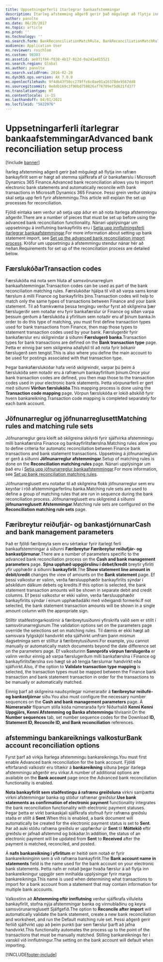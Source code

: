 ```yaml
---
title: Uppsetningarferli ítarlegrar bankaafstemmingar
description: Ítarleg afstemming aðgerð gerir það mögulegt að flytja inn rafræn bankayfirlit sem er hægt að stemma sjálfkrafa af úr bankafærslu í Microsoft Dynamics 365 Finance. Þessi grein útskýrir uppsetningarferli fyrir afstemmingu.
author: panolte
ms.date: 06/20/2017
ms.topic: article
ms.prod: ''
ms.technology: ''
ms.search.form: BankReconciliationMatchRule, BankReconciliationMatchRuleSet
audience: Application User
ms.reviewer: roschlom
ms.custom: 98303
ms.assetid: ae071f04-f038-4b17-812d-0a241ed15521
ms.search.region: Global
ms.author: panolte
ms.search.validFrom: 2016-02-28
ms.dyn365.ops.version: AX 7.0.0
ms.openlocfilehash: 9f4db43f50cc279ffc6c0ae91a16378de9567dd8
ms.sourcegitcommit: 0e8db169c3f90bd750826af76709ef5d621fd377
ms.translationtype: HT
ms.contentlocale: is-IS
ms.lasthandoff: 04/01/2021
ms.locfileid: "5822976"
---
```

# <a name="advanced-bank-reconciliation-setup-process"></a><span data-ttu-id="8dc02-104">Uppsetningarferli ítarlegrar bankaafstemmingar</span><span class="sxs-lookup"><span data-stu-id="8dc02-104">Advanced bank reconciliation setup process</span></span>

[!include [banner](../includes/banner.md)]

<span data-ttu-id="8dc02-105">Ítarleg afstemming aðgerð gerir það mögulegt að flytja inn rafræn bankayfirlit sem er hægt að stemma sjálfkrafa af úr bankafærslu í Microsoft Dynamics 365 Finance.</span><span class="sxs-lookup"><span data-stu-id="8dc02-105">Advanced bank reconciliation allows you to import electronic bank statements and automatically reconcile with bank transactions in Microsoft Dynamics 365 Finance.</span></span> <span data-ttu-id="8dc02-106">Þessi grein verður útskýra skal setja upp ferli fyrir afstemmingu.</span><span class="sxs-lookup"><span data-stu-id="8dc02-106">This article will explain the set up processes for reconciliation.</span></span>  

<span data-ttu-id="8dc02-107">Fjöldi eintaka sem verður að setja upp áður en að nota ítarlega afstemmingu aðgerðir.</span><span class="sxs-lookup"><span data-stu-id="8dc02-107">There are a number of pieces that must be set up before using the advanced bank reconciliation functionality.</span></span> <span data-ttu-id="8dc02-108">Nánari upplýsingar um uppsetningu á innflutning bankayfirlits eru í [Setja upp innflutningsferli ítarlegrar bankaafstemmingar](set-up-advanced-bank-reconciliation-import-process.md).</span><span class="sxs-lookup"><span data-stu-id="8dc02-108">For more information about setting up bank statement import, see [Set up the advanced bank reconciliation import process](set-up-advanced-bank-reconciliation-import-process.md).</span></span>  <span data-ttu-id="8dc02-109">Kröfur um uppsetningu á afstemmingu stendur nánar hér að neðan.</span><span class="sxs-lookup"><span data-stu-id="8dc02-109">Requirements for set up of the reconciliation process are detailed below.</span></span>

## <a name="transaction-codes"></a><span data-ttu-id="8dc02-110">Færslukóðar</span><span class="sxs-lookup"><span data-stu-id="8dc02-110">Transaction codes</span></span>
<span data-ttu-id="8dc02-111">Færslukóða má nota sem hluta af samsvörunarreglum bankaafstemmingar.</span><span class="sxs-lookup"><span data-stu-id="8dc02-111">Transaction codes can be used as part of the bank reconciliation matching rules.</span></span> <span data-ttu-id="8dc02-112">Færslukóðar hjálpa til við að varpa sams konar færslum á milli Finance og bankayfirlits þíns.</span><span class="sxs-lookup"><span data-stu-id="8dc02-112">Transaction codes will help to match only the same types of transactions between Finance and your bank statement.</span></span> <span data-ttu-id="8dc02-113">Til að framkvæma þessa tengingu verður fyrst að skilgreina þær færslugerðir sem notaðar eru fyrir bankafærslur úr Finance og síðan varpa þessum gerðum á færslukóða á yfirlitum sem notaðir eru af þínum banka.</span><span class="sxs-lookup"><span data-stu-id="8dc02-113">In order to do this type of matching, you must first define transaction types used for bank transactions from Finance, then map those types to statement transaction codes used by your bank.</span></span> <span data-ttu-id="8dc02-114">Færslugerðir fyrir bankafærslur eru skilgreindar á síðunni **Færslugerð banka**.</span><span class="sxs-lookup"><span data-stu-id="8dc02-114">Transaction types for bank transactions are defined on the **Bank transaction type** page.</span></span> <span data-ttu-id="8dc02-115">Þetta er einnig þar sem skilgreina aðallykil til að nota fyrir bókanir færslugerð sem tengist.</span><span class="sxs-lookup"><span data-stu-id="8dc02-115">This is also where you define the main account to be used for postings associated with that transaction type.</span></span> 

<span data-ttu-id="8dc02-116">Þegar bankafærslukóðar hafa verið skilgreindir, varpar þú þeim á færslukóða sem notaðir eru á rafrænum bankayfirlitum þínum.</span><span class="sxs-lookup"><span data-stu-id="8dc02-116">Once your bank transaction codes are defined, you then map those to the transaction codes used in your electronic bank statements.</span></span> <span data-ttu-id="8dc02-117">Þetta vörpunarferli er gert með síðunni **Vörðun færslukóða**.</span><span class="sxs-lookup"><span data-stu-id="8dc02-117">This mapping process is done using the **Transaction code mapping** page.</span></span> <span data-ttu-id="8dc02-118">Vörpun færslukóða er lokið aðskilið fyrir hvern bankareikning.</span><span class="sxs-lookup"><span data-stu-id="8dc02-118">Transaction code mapping is completed separately for each bank account.</span></span>

## <a name="matching-rules-and-matching-rule-sets"></a><span data-ttu-id="8dc02-119">Jöfnunarreglur og jöfnunarreglusett</span><span class="sxs-lookup"><span data-stu-id="8dc02-119">Matching rules and matching rule sets</span></span>
<span data-ttu-id="8dc02-120">Jöfnunarreglur gera kleift að skilgreina skilyrði fyrir sjálfvirka afstemmingu milli bankafærslna Finance og bankayfirlitsfærslna.</span><span class="sxs-lookup"><span data-stu-id="8dc02-120">Matching rules allow you to define criteria for automatic reconciliation between Finance bank transactions and bank statement transactions.</span></span> <span data-ttu-id="8dc02-121">Uppsetning á jöfnunarreglum er gerð á síðunni **Jöfnunarreglur afstemmingar**.</span><span class="sxs-lookup"><span data-stu-id="8dc02-121">Setup of matching rules is done on the **Reconciliation matching rules** page.</span></span> <span data-ttu-id="8dc02-122">Nánari upplýsingar um það eru í [Setja upp jöfnunarreglur bankaafstemmingar](set-up-bank-reconciliation-matching-rules.md).</span><span class="sxs-lookup"><span data-stu-id="8dc02-122">For more information, see [Set up bank reconciliation matching rules](set-up-bank-reconciliation-matching-rules.md).</span></span> 

<span data-ttu-id="8dc02-123">Jöfnunarreglusett eru notaðar til að skilgreina flokk jöfnunarreglur sem eru keyrðar í röð afstemmingarferlinu banka.</span><span class="sxs-lookup"><span data-stu-id="8dc02-123">Matching rule sets are used to define a group of matching rules that are run in sequence during the bank reconciliation process.</span></span>  <span data-ttu-id="8dc02-124">Jöfnunarreglusett eru skilgreind á síðunni **jöfnunarreglusett Afstemmingar**.</span><span class="sxs-lookup"><span data-stu-id="8dc02-124">Matching rule sets are configured on the **Reconciliation matching rule sets** page.</span></span>

## <a name="cash-and-bank-management-parameters"></a><span data-ttu-id="8dc02-125">Færibreytur reiðufjár- og bankastjórnunar</span><span class="sxs-lookup"><span data-stu-id="8dc02-125">Cash and bank management parameters</span></span>
<span data-ttu-id="8dc02-126">Það er fjöldi færibreyta sem eru sértækar fyrir ítarlegt ferli bankaafstemmingar á síðunni **Færibreytur Færibreytur reiðufjár- og bankastjórnunar**.</span><span class="sxs-lookup"><span data-stu-id="8dc02-126">There are a number of parameters specific to the advanced bank reconciliation process on the **Cash and bank management parameters** page.</span></span>  <span data-ttu-id="8dc02-127">**Sýna upphæð uppgjörslínu í debet/kredit** breytir yfirliti yfir upphæðir á síðunni **bankayfirlit**.</span><span class="sxs-lookup"><span data-stu-id="8dc02-127">The **Show statement line amount in debit/credit** changes the view of amounts on the **Bank statement** page.</span></span> <span data-ttu-id="8dc02-128">Ef þessi valkostur er valinn, verða færsluupphæðir bankayfirlits sýndar í aðskildum dálkum debets og kredits.</span><span class="sxs-lookup"><span data-stu-id="8dc02-128">If this option is selected, the bank statement transaction amounts will be shown in separate debit and credit columns.</span></span> <span data-ttu-id="8dc02-129">Ef þessi valkostur er ekki valinn, verða færsluupphæðir bankayfirlits sýndar í einum upphæðadálki með viðeigandi formerki.</span><span class="sxs-lookup"><span data-stu-id="8dc02-129">If not selected, the bank statement transaction amounts will be shown in a single amount column with the appropriate sign.</span></span> 

<span data-ttu-id="8dc02-130">Stilltir staðfestingarkostirnir á færibreytusíðunni yfirskrifa valið sem er stillt í samsvörunarreglunum.</span><span class="sxs-lookup"><span data-stu-id="8dc02-130">The validation options set on the parameters page override the selections set on matching rules.</span></span> <span data-ttu-id="8dc02-131">Til dæmis er ekki hægt að samsvara fylgiskjöl handvirkt eða sjálfvirkt umfram þann mismun dagsetninga sem er stilltur á færibreytusíðunni.</span><span class="sxs-lookup"><span data-stu-id="8dc02-131">For example, you cannot manually or automatically match documents beyond the date difference set on the parameters page.</span></span> <span data-ttu-id="8dc02-132">Ef valkosturinn **Sannprófa vörpun færslugerða** er valinn verður einnig að varpa færslugerðum milli bankafærslna í Finance og bankayfirlitsfærslna svo hægt sé að tengja færslurnar handvirkt eða sjálfvirkt.</span><span class="sxs-lookup"><span data-stu-id="8dc02-132">Also, if the option to **Validate transaction type mapping** is selected, the transaction types must be mapped between the Finance bank transaction and bank statement transaction in order for the transactions to be manually or automatically matched.</span></span> 

<span data-ttu-id="8dc02-133">Einnig þarf að skilgreina nauðsynlegar númeraraðir á **færibreytur reiðufé- og bankastjórnar** síðu.</span><span class="sxs-lookup"><span data-stu-id="8dc02-133">You also must configure the necessary number sequences on the **Cash and bank management parameters** page.</span></span>  <span data-ttu-id="8dc02-134">Á **Númeraraðir** flipanum stilla kóða númeraraða fyrir Niðurhalið **Kenni Kenni Uppgjörs, Kenni Afstemming og Banka afstemmingu** tilvísanir.</span><span class="sxs-lookup"><span data-stu-id="8dc02-134">On the **Number sequences** tab, set number sequence codes for the Download **ID, Statement ID, Reconcile ID, and Bank reconciliation** references.</span></span>

## <a name="bank-account-reconciliation-options"></a><span data-ttu-id="8dc02-135">afstemmingu bankareiknings valkostur</span><span class="sxs-lookup"><span data-stu-id="8dc02-135">Bank account reconciliation options</span></span>
<span data-ttu-id="8dc02-136">Fyrst þarf að virkja Ítarlega afstemmingu bankareiknings.</span><span class="sxs-lookup"><span data-stu-id="8dc02-136">You must first enable Advanced bank reconciliation for the bank account.</span></span> <span data-ttu-id="8dc02-137">Fjöldi eftirfarandi valkostir eru tiltækir á **bankareikning** síðuna þegar ítarlega afstemmingu aðgerðir eru virkar.</span><span class="sxs-lookup"><span data-stu-id="8dc02-137">A number of additional options are available on the **Bank account** page once the Advanced bank reconciliation functionality is enabled.</span></span> 

<span data-ttu-id="8dc02-138">**Nota bankayfirlit sem staðfestingu á rafrænu greiðsluna** virkni samþætta virkni afstemmingar banka og stöður rafrænar greiðslur.</span><span class="sxs-lookup"><span data-stu-id="8dc02-138">**Use bank statements as confirmation of electronic payment** functionality integrates the bank reconciliation functionality with electronic payment statuses.</span></span> <span data-ttu-id="8dc02-139">Þegar þetta er virkt bankaskjali sjálfkrafa stofnuð fyrir rafræna greiðslu staða er stillt á **Sent**.</span><span class="sxs-lookup"><span data-stu-id="8dc02-139">When this is enabled, a bank document will automatically be created for the electronic payment status is set to **Sent**.</span></span> <span data-ttu-id="8dc02-140">Þar að auki stöðu rafræna greiðslu er uppfærður úr **Sent** til **Móttekið** eftir greiðslu er jafnað afstemmd og bókaðar.</span><span class="sxs-lookup"><span data-stu-id="8dc02-140">In addition, the status of an electronic payment will be updated from **Sent** to **Received** after the payment is matched, reconciled, and posted.</span></span> 

<span data-ttu-id="8dc02-141">Á **nafn bankareikning í yfirlitum** er heitið sem notað er fyrir bankareikninginn sem á við rafræna bankayfirlit.</span><span class="sxs-lookup"><span data-stu-id="8dc02-141">The **Bank account name in statements** field is the name used for the bank account on your electronic bank statements.</span></span> <span data-ttu-id="8dc02-142">Þetta nafn er notað þegar hvaða færslur á að flytja inn bankareikningur uppgjör sem innihalda upplýsingar fyrir marga bankareikninga.</span><span class="sxs-lookup"><span data-stu-id="8dc02-142">This name is used when determining what transactions to import for a bank account from a statement that may contain information for multiple bank accounts.</span></span> 

<span data-ttu-id="8dc02-143">Valkostinn að **Afstemming eftir innflutning** verður sjálfkrafa villuleita bankayfirlit, stofna nýja afstemmingar banka og vinnublaðinu og keyra samsvörunarreglusett Sjálfgefið.</span><span class="sxs-lookup"><span data-stu-id="8dc02-143">The option to **Reconcile after import** will automatically validate the bank statement, create a new bank reconciliation and worksheet, and run the Default matching rule set.</span></span> <span data-ttu-id="8dc02-144">Þessi aðgerð gerir ferliið sjálfvirkt upp að þeim punkti þar sem færslur þarft að jafna handvirkt.</span><span class="sxs-lookup"><span data-stu-id="8dc02-144">This functionality automates the process up to the point of the transactions that must be manually matched.</span></span> <span data-ttu-id="8dc02-145">Stilling bankareiknings fer í vanskil við innflutningur.</span><span class="sxs-lookup"><span data-stu-id="8dc02-145">The setting on the bank account will default when importing.</span></span>





[!INCLUDE[footer-include](../../includes/footer-banner.md)]